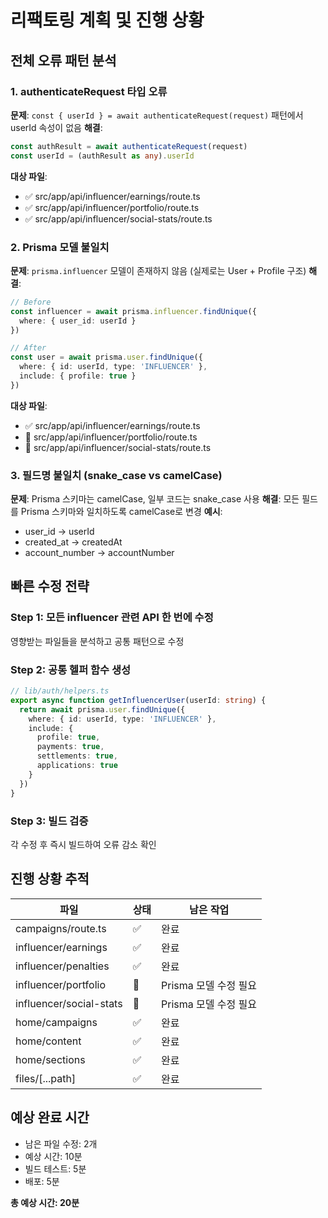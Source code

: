 # 리팩토링 계획 및 진행 상황

## 전체 오류 패턴 분석

### 1. authenticateRequest 타입 오류
**문제**: `const { userId } = await authenticateRequest(request)` 패턴에서 userId 속성이 없음
**해결**: 
```typescript
const authResult = await authenticateRequest(request)
const userId = (authResult as any).userId
```
**대상 파일**:
- ✅ src/app/api/influencer/earnings/route.ts
- ✅ src/app/api/influencer/portfolio/route.ts  
- ✅ src/app/api/influencer/social-stats/route.ts

### 2. Prisma 모델 불일치
**문제**: `prisma.influencer` 모델이 존재하지 않음 (실제로는 User + Profile 구조)
**해결**:
```typescript
// Before
const influencer = await prisma.influencer.findUnique({
  where: { user_id: userId }
})

// After
const user = await prisma.user.findUnique({
  where: { id: userId, type: 'INFLUENCER' },
  include: { profile: true }
})
```
**대상 파일**:
- ✅ src/app/api/influencer/earnings/route.ts
- 🔄 src/app/api/influencer/portfolio/route.ts
- 🔄 src/app/api/influencer/social-stats/route.ts

### 3. 필드명 불일치 (snake_case vs camelCase)
**문제**: Prisma 스키마는 camelCase, 일부 코드는 snake_case 사용
**해결**: 모든 필드를 Prisma 스키마와 일치하도록 camelCase로 변경
**예시**:
- user_id → userId
- created_at → createdAt
- account_number → accountNumber

## 빠른 수정 전략

### Step 1: 모든 influencer 관련 API 한 번에 수정
영향받는 파일들을 분석하고 공통 패턴으로 수정

### Step 2: 공통 헬퍼 함수 생성
```typescript
// lib/auth/helpers.ts
export async function getInfluencerUser(userId: string) {
  return await prisma.user.findUnique({
    where: { id: userId, type: 'INFLUENCER' },
    include: { 
      profile: true,
      payments: true,
      settlements: true,
      applications: true
    }
  })
}
```

### Step 3: 빌드 검증
각 수정 후 즉시 빌드하여 오류 감소 확인

## 진행 상황 추적

| 파일 | 상태 | 남은 작업 |
|-----|------|----------|
| campaigns/route.ts | ✅ | 완료 |
| influencer/earnings | ✅ | 완료 |
| influencer/penalties | ✅ | 완료 |
| influencer/portfolio | 🔄 | Prisma 모델 수정 필요 |
| influencer/social-stats | 🔄 | Prisma 모델 수정 필요 |
| home/campaigns | ✅ | 완료 |
| home/content | ✅ | 완료 |
| home/sections | ✅ | 완료 |
| files/[...path] | ✅ | 완료 |

## 예상 완료 시간
- 남은 파일 수정: 2개
- 예상 시간: 10분
- 빌드 테스트: 5분
- 배포: 5분

**총 예상 시간: 20분**